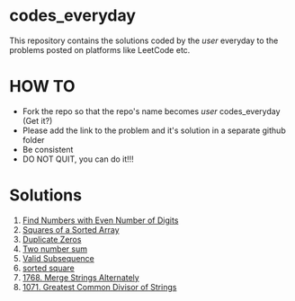 # codes_everyday
This repository contains the solutions coded by the _user_ everyday to the problems posted on platforms like LeetCode etc.

# HOW TO
- Fork the repo so that the repo's name becomes _user_ codes_everyday (Get it?)
- Please add the link to the problem and it's solution in a separate github folder
- Be consistent
- DO NOT QUIT, you can do it!!!
 
 # Solutions
 1. [Find Numbers with Even Number of Digits](https://github.com/Shivam-Bhardwaj/codes_everyday/tree/main/solutions/problem_1)
 2. [Squares of a Sorted Array](https://github.com/Shivam-Bhardwaj/codes_everyday/blob/main/solutions/problem_2/977.%20Squares%20of%20a%20Sorted%20Array)
 3. [Duplicate Zeros](https://github.com/Shivam-Bhardwaj/codes_everyday/blob/main/solutions/problem_3/solution.cpp)
 4. [Two number sum](https://github.com/Shivam-Bhardwaj/codes_everyday/blob/main/solutions/problem_4/Screenshot%20from%202022-05-24%2022-00-32.png)
 5. [Valid Subsequence](https://www.algoexpert.io/questions/validate-subsequence)
 6. [sorted square](https://www.algoexpert.io/questions/sorted-squared-array)
7. [1768. Merge Strings Alternately](https://leetcode.com/problems/merge-strings-alternately/description/?envType=study-plan-v2&envId=leetcode-75)
8. [1071. Greatest Common Divisor of Strings](https://leetcode.com/problems/greatest-common-divisor-of-strings/description/?envType=study-plan-v2&envId=leetcode-75)